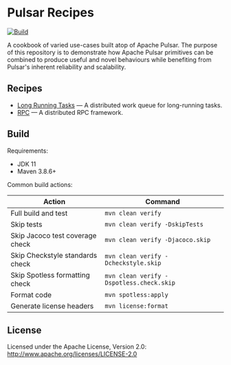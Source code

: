 # Pulsar Recipes

[![Build](https://github.com/streamnative/pulsar-recipes/actions/workflows/pr-build-and-test.yml/badge.svg)](https://github.com/streamnative/pulsar-recipes/actions/workflows/pr-build-and-test.yml)

A cookbook of varied use-cases built atop of Apache Pulsar. The purpose of this repository is to demonstrate how Apache
Pulsar primitives can be combined to produce useful and novel behaviours while benefiting from Pulsar's inherent
reliability and scalability.

## Recipes

* [Long Running Tasks](long-running-tasks) — A distributed work queue for long-running tasks.
* [RPC](rpc) — A distributed RPC framework.

## Build

Requirements:

* JDK 11
* Maven 3.8.6+

Common build actions:

|             Action              |                 Command                  |
|---------------------------------|------------------------------------------|
| Full build and test             | `mvn clean verify`                       |
| Skip tests                      | `mvn clean verify -DskipTests`           |
| Skip Jacoco test coverage check | `mvn clean verify -Djacoco.skip`         |
| Skip Checkstyle standards check | `mvn clean verify -Dcheckstyle.skip`     |
| Skip Spotless formatting check  | `mvn clean verify -Dspotless.check.skip` |
| Format code                     | `mvn spotless:apply`                     |
| Generate license headers        | `mvn license:format`                     |

## License

Licensed under the Apache License, Version 2.0: http://www.apache.org/licenses/LICENSE-2.0
